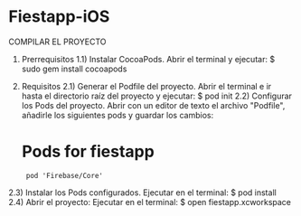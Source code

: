 # Fiestapp-iOS

COMPILAR EL PROYECTO
1) Prerrequisitos
  1.1) Instalar CocoaPods.
  Abrir el terminal y ejecutar:
    $ sudo gem install cocoapods
    
2) Requisitos
  2.1) Generar el Podfile del proyecto.
  Abrir el terminal e ir hasta el directorio raíz del proyecto y ejecutar:
    $ pod init
  2.2) Configurar los Pods del proyecto.
    Abrir con un editor de texto el archivo "Podfile", añadirle los siguientes pods y guardar los cambios:
      # Pods for fiestapp
        pod 'Firebase/Core'
  2.3) Instalar los Pods configurados.
    Ejecutar en el terminal: $ pod install
  2.4) Abrir el proyecto:
    Ejecutar en el terminal: $ open fiestapp.xcworkspace
